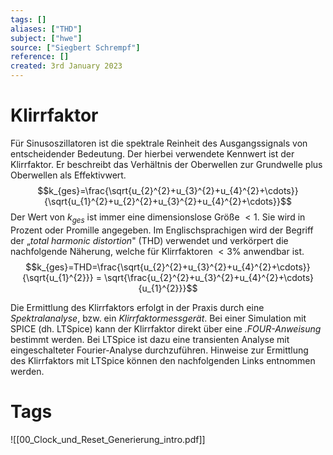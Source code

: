 ```yaml
---
tags: []
aliases: ["THD"]
subject: ["hwe"]
source: ["Siegbert Schrempf"]
reference: []
created: 3rd January 2023
---
```


# Klirrfaktor
Für Sinusoszillatoren ist die spektrale Reinheit des Ausgangssignals von entscheidender Bedeutung. Der hierbei verwendete Kennwert ist der Klirrfaktor. Er beschreibt das Verhältnis der Oberwellen zur Grundwelle plus Oberwellen als Effektivwert.
$$k_{ges}=\frac{\sqrt{u_{2}^{2}+u_{3}^{2}+u_{4}^{2}+\cdots}}{\sqrt{u_{1}^{2}+u_{2}^{2}+u_{3}^{2}+u_{4}^{2}+\cdots}}$$
Der Wert von $k_{ges}$ ist immer eine dimensionslose Größe $<1$. Sie wird in Prozent oder Promille angegeben.
Im Englischsprachigen wird der Begriff der „*total harmonic distortion*" (THD) verwendet und verkörpert die nachfolgende Näherung, welche für Klirrfaktoren $<3\%$ anwendbar ist.
$$k_{ges}=THD=\frac{\sqrt{u_{2}^{2}+u_{3}^{2}+u_{4}^{2}+\cdots}}{\sqrt{u_{1}^{2}}} = \sqrt{\frac{u_{2}^{2}+u_{3}^{2}+u_{4}^{2}+\cdots}{u_{1}^{2}}}$$

Die Ermittlung des Klirrfaktors erfolgt in der Praxis durch eine *Spektralanalyse*, bzw. ein *Klirrfaktormessgerät*.
Bei einer Simulation mit SPICE (dh. LTSpice) kann der Klirrfaktor direkt über eine *.FOUR-Anweisung* bestimmt werden. Bei LTSpice ist dazu eine transienten Analyse mit eingeschalteter Fourier-Analyse durchzuführen.
Hinweise zur Ermittlung des Klirrfaktors mit LTSpice können den nachfolgenden Links entnommen werden.
# Tags
![[00_Clock_und_Reset_Generierung_intro.pdf]]